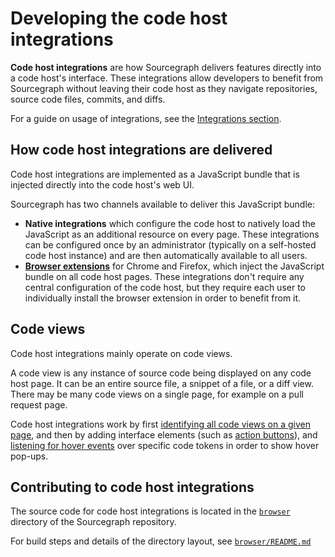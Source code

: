 # Developing the code host integrations

**Code host integrations** are how Sourcegraph delivers features directly into a code host's interface. These integrations allow developers to benefit from Sourcegraph without leaving their code host as they navigate repositories, source code files, commits, and diffs.

For a guide on usage of integrations, see the [Integrations section](../../../integration/index.md).

## How code host integrations are delivered

Code host integrations are implemented as a JavaScript bundle that is injected directly into the code host's web UI.

Sourcegraph has two channels available to deliver this JavaScript bundle:

- **Native integrations** which configure the code host to natively load the JavaScript as an additional resource on every page. These integrations can be configured once by an administrator (typically on a self-hosted code host instance) and are then automatically available to all users.
- [**Browser extensions**](../../../integration/browser_extension.md) for Chrome and Firefox, which inject the JavaScript bundle on all code host pages. These integrations don't require any central configuration of the code host, but they require each user to individually install the browser extension in order to benefit from it.

## Code views

Code host integrations mainly operate on code views.

A code view is any instance of source code being displayed on any code host page. It can be an entire source file, a snippet of a file, or a diff view. There may be many code views on a single page, for example on a pull request page.

Code host integrations work by first [identifying all code views on a given page](https://sourcegraph.com/github.com/sourcegraph/sourcegraph@a3b40f3ae9376b42ce9a67b5a33f177ba98ac050/-/blob/browser/src/shared/code-hosts/shared/codeHost.tsx?subtree=true#L715), and then by adding interface elements (such as [action buttons](https://sourcegraph.com/github.com/sourcegraph/sourcegraph@a3b40f3ae9376b42ce9a67b5a33f177ba98ac050/-/blob/browser/src/shared/code-hosts/shared/codeHost.tsx?subtree=true#L747-765)), and [listening for hover events](https://sourcegraph.com/github.com/sourcegraph/sourcegraph@a3b40f3ae9376b42ce9a67b5a33f177ba98ac050/-/blob/browser/src/shared/code-hosts/shared/codeHost.tsx?subtree=true#L971-992) over specific code tokens in order to show hover pop-ups.

## Contributing to code host integrations

The source code for code host integrations is located in the [`browser`](https://sourcegraph.com/github.com/khulnasoft/khulnasoft/tree/main/client/browser) directory of the Sourcegraph repository.

For build steps and details of the directory layout, see [`browser/README.md`](https://github.com/khulnasoft/khulnasoft/tree/main/client/browser/README.md)
